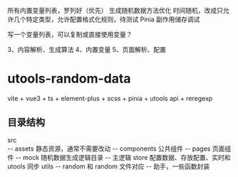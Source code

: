 <!-- TODO -->

所有内置变量列表，罗列好（优先）
生成随机数据方法优化
时间随机，改成只允许几个特定类型，允许配置格式化规则，待测试
Pinia 副作用储存调试

写一个变量列表，可以复制或直接使用变量？

3、内容解析、生成算法
4、内置变量
5、页面解析、配置

# utools-random-data

vite + vue3 + ts + element-plus + scss + pinia + utools api + reregexp

## 目录结构

src  
-- assets 静态资源，通常不需要改动
-- components 公共组件
-- pages 页面组件
-- mock 随机数据生成逻辑目录
-- 主逻辑
store 配置数据、存放配置、实时和 utools 同步
utils
-- random 和 random 文件对应
-- 助手，一些函数封装
